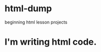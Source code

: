 # html-dump
beginning html lesson projects

<!DOCTYPE html>
<html>
<head>
	<title>My Home Page</title>
</head>
<body>
	<h1>I'm writing html code.</h1>
</body>
</html>
